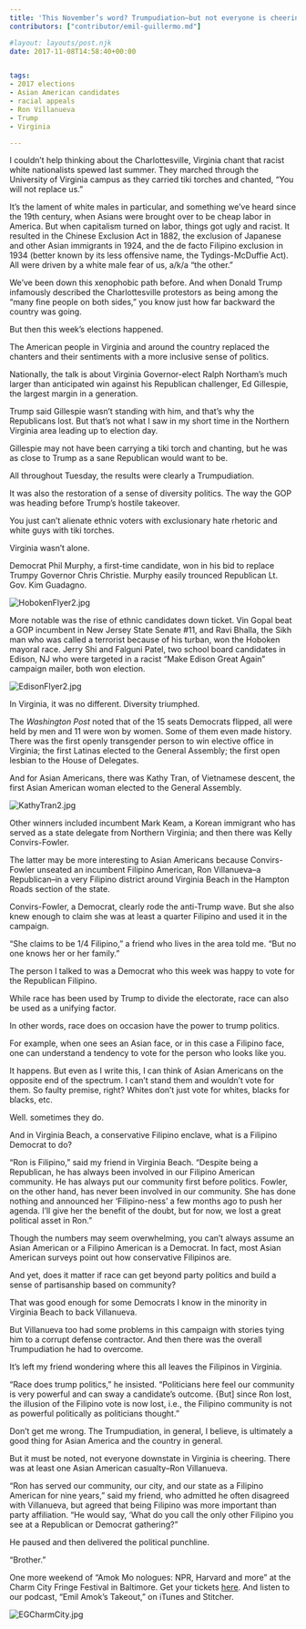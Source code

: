 ```yaml
---
title: 'This November’s word? Trumpudiation–but not everyone is cheering'
contributors: ["contributor/emil-guillermo.md"]

#layout: layouts/post.njk
date: 2017-11-08T14:58:40+00:00


tags:
- 2017 elections
- Asian American candidates
- racial appeals
- Ron Villanueva
- Trump
- Virginia

---
```


I couldn’t help thinking about the Charlottesville, Virginia chant that racist
white nationalists spewed last summer. They marched through the University of
Virginia campus as they carried tiki torches and chanted, “You will not replace
us.”

It’s the lament of white males in particular, and something we’ve heard since
the 19th century, when Asians were brought over to be cheap labor in America.
But when capitalism turned on labor, things got ugly and racist. It resulted in
the Chinese Exclusion Act in 1882, the exclusion of Japanese and other Asian
immigrants in 1924, and the de facto Filipino exclusion in 1934 (better known by
its less offensive name, the Tydings-McDuffie Act). All were driven by a white
male fear of us, a/k/a “the other.”

We’ve been down this xenophobic path before. And when Donald Trump infamously
described the Charlottesville protestors as being among the “many fine people on
both sides,” you know just how far backward the country was going.

But then this week’s elections happened.

The American people in Virginia and around the country replaced the chanters and
their sentiments with a more inclusive sense of politics.

Nationally, the talk is about Virginia Governor-elect Ralph Northam’s much
larger than anticipated win against his Republican challenger, Ed Gillespie, the
largest margin in a generation.

Trump said Gillespie wasn’t standing with him, and that’s why the Republicans
lost. But that’s not what I saw in my short time in the Northern Virginia area
leading up to election day.

Gillespie may not have been carrying a tiki torch and chanting, but he was as
close to Trump as a sane Republican would want to be.

All throughout Tuesday, the results were clearly a Trumpudiation.

It was also the restoration of a sense of diversity politics. The way the GOP
was heading before Trump’s hostile takeover.

You just can’t alienate ethnic voters with exclusionary hate rhetoric and white
guys with tiki torches.

Virginia wasn’t alone.

Democrat Phil Murphy, a first-time candidate, won in his bid to replace Trumpy
Governor Chris Christie. Murphy easily trounced Republican Lt. Gov. Kim
Guadagno.

![HobokenFlyer2.jpg](/uploads/HobokenFlyer2.jpg)

More notable was the rise of ethnic candidates down ticket. Vin Gopal beat a GOP
incumbent in New Jersey State Senate #11, and Ravi Bhalla, the Sikh man who was
called a terrorist because of his turban, won the Hoboken mayoral race. Jerry
Shi and Falguni Patel, two school board candidates in Edison, NJ who were
targeted in a racist “Make Edison Great Again” campaign mailer, both won
election.

![EdisonFlyer2.jpg](/uploads/EdisonFlyer2.jpg)

In Virginia, it was no different. Diversity triumphed.

The _Washington Post_ noted that of the 15 seats Democrats flipped, all were
held by men and 11 were won by women. Some of them even made history. There was
the first openly transgender person to win elective office in Virginia; the
first Latinas elected to the General Assembly; the first open lesbian to the
House of Delegates.

And for Asian Americans, there was Kathy Tran, of Vietnamese descent, the first
Asian American woman elected to the General Assembly.

![KathyTran2.jpg](/uploads/KathyTran2.jpg)

Other winners included incumbent Mark Keam, a Korean immigrant who has served as
a state delegate from Northern Virginia; and then there was Kelly
Convirs-Fowler.

The latter may be more interesting to Asian Americans because Convirs-Fowler
unseated an incumbent Filipino American, Ron Villanueva–a Republican–in a very
Filipino district around Virginia Beach in the Hampton Roads section of the
state.

Convirs-Fowler, a Democrat, clearly rode the anti-Trump wave. But she also knew
enough to claim she was at least a quarter Filipino and used it in the campaign.

“She claims to be 1/4 Filipino,” a friend who lives in the area told me. “But no
one knows her or her family.”

The person I talked to was a Democrat who this week was happy to vote for the
Republican Filipino.

While race has been used by Trump to divide the electorate, race can also be
used as a unifying factor.

In other words, race does on occasion have the power to trump politics.

For example, when one sees an Asian face, or in this case a Filipino face, one
can understand a tendency to vote for the person who looks like you.

It happens. But even as I write this, I can think of Asian Americans on the
opposite end of the spectrum. I can’t stand them and wouldn’t vote for them. So
faulty premise, right? Whites don’t just vote for whites, blacks for blacks,
etc.

Well. sometimes they do.

And in Virginia Beach, a conservative Filipino enclave, what is a Filipino
Democrat to do?

“Ron is Filipino,” said my friend in Virginia Beach. “Despite being a
Republican, he has always been involved in our Filipino American community. He
has always put our community first before politics. Fowler, on the other hand,
has never been involved in our community. She has done nothing and announced her
‘Filipino-ness’ a few months ago to push her agenda. I’ll give her the benefit
of the doubt, but for now, we lost a great political asset in Ron.”

Though the numbers may seem overwhelming, you can’t always assume an Asian
American or a Filipino American is a Democrat. In fact, most Asian American
surveys point out how conservative Filipinos are.

And yet, does it matter if race can get beyond party politics and build a sense
of partisanship based on community?

That was good enough for some Democrats I know in the minority in Virginia Beach
to back Villanueva.

But Villanueva too had some problems in this campaign with stories tying him to
a corrupt defense contractor. And then there was the overall Trumpudiation he
had to overcome.

It’s left my friend wondering where this all leaves the Filipinos in Virginia.

“Race does trump politics,” he insisted. “Politicians here feel our community is
very powerful and can sway a candidate’s outcome. {But] since Ron lost, the
illusion of the Filipino vote is now lost, i.e., the Filipino community is not
as powerful politically as politicians thought.”

Don’t get me wrong. The Trumpudiation, in general, I believe, is ultimately a
good thing for Asian America and the country in general.

But it must be noted, not everyone downstate in Virginia is cheering. There was
at least one Asian American casualty–Ron Villanueva.

“Ron has served our community, our city, and our state as a Filipino American
for nine years,” said my friend, who admitted he often disagreed with
Villanueva, but agreed that being Filipino was more important than party
affiliation. “He would say, ‘What do you call the only other Filipino you see at
a Republican or Democrat gathering?”

He paused and then delivered the political punchline.

“Brother.”

One more weekend of “Amok Mo nologues: NPR, Harvard and more” at the Charm City
Fringe Festival in Baltimore. Get your tickets
[here](https://charmcityfringe.ticketleap.com/amok-monologues/dates). And listen
to our podcast, “Emil Amok’s Takeout,” on iTunes and Stitcher.

![EGCharmCity.jpg](/uploads/EGCharmCity.jpg)
